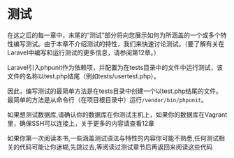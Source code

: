 # 测试

在这之后的每一章中，末尾的“测试”部分将向您展示如何为所涵盖的一个或多个特性编写测试。由于本章不介绍测试的特性，我们来快速讨论测试。（要了解有关在Laravel中编写和运行测试的更多信息，请参阅第12章。）

Laravel引入phpunit作为依赖项，并配置为在tests目录中的文件中运行测试，该文件的名称以test.php结尾（例如tests/usertest.php）。

因此，编写测试的最简单方法是在tests目录中创建一个以test.php结尾的文件。最简单的方法是从命令行（在项目根目录中）运行`/vendor/bin/phpunit`。

如果想测试数据库,请确认你的数据库在你测试主机上，如果你的数据库在Vagrant里，确保SSH可以连接上，关于更多的内容请查看12章

如果你第一次阅读本书,一些涵盖测试语法与特性的内容你可能不熟悉,任何测试相关的代码可能让你迷糊,先跳过去,等阅读过测试章节后再返回来阅读这些代码

